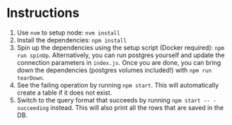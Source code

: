 # Instructions

1. Use `nvm` to setup node: `nvm install`
2. Install the dependencies: `npm install`
3. Spin up the dependencies using the setup script (Docker required): `npm run spinUp`. Alternatively, you can run postgres yourself and update the connection parameters in `index.js`. Once you are done, you can bring down the dependencies (postgres volumes included!) with `npm run tearDown`.
4. See the failing operation by running `npm start`. This will automatically create a table if it does not exist.
5. Switch to the query format that succeeds by running `npm start -- -succeeding` instead. This will also print all the rows that are saved in the DB.
